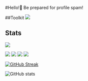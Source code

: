 #Hello!👋
Be prepared for profile spam!


##Toolkit
![](https://img.shields.io/badge/Operating%20System-Linux-orange?style=for-the-badge&logo=linux)


## Stats
![](https://github-profile-summary-cards.vercel.app/api/cards/profile-details?username=DET171&theme=monokai)


![](http://github-profile-summary-cards.vercel.app/api/cards/stats?username=DET171&theme=default)
![](http://github-profile-summary-cards.vercel.app/api/cards/productive-time?username=DET171&theme=default&utcOffset=8)
![](http://github-profile-summary-cards.vercel.app/api/cards/repos-per-language?username=DET171&theme=default)
![](http://github-profile-summary-cards.vercel.app/api/cards/most-commit-language?username=DET171&theme=default)


[![GitHub Streak](https://github-readme-streak-stats.herokuapp.com/?user=DET171)](https://git.io/streak-stats)


![GitHub stats](https://github-readme-stats.vercel.app/api/top-langs?username=DET171&langs_count=10&theme=dracula&count_private=true)
